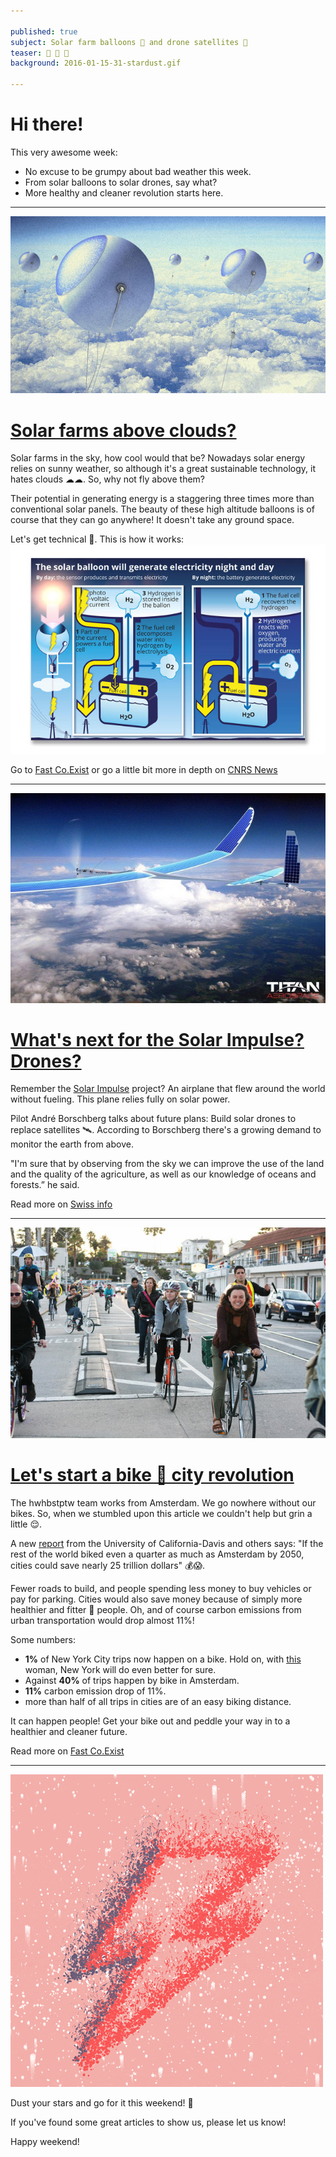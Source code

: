 ```yaml
---

published: true
subject: Solar farm balloons 🎈 and drone satellites 📡
teaser: 🎈 📡 🚴
background: 2016-01-15-31-stardust.gif

---
```


# Hi there!

This very awesome week:

* No excuse to be grumpy about bad weather this week.
* From solar balloons to solar drones, say what?
* More healthy and cleaner revolution starts here.

---

[![Solar balloons](2016-01-15-31-baloons.jpg)](http://www.fastcoexist.com/3053998/these-sky-high-balloons-could-generate-more-power-than-solar-panels)

# [Solar farms above clouds?](http://www.fastcoexist.com/3053998/these-sky-high-balloons-could-generate-more-power-than-solar-panels)

Solar farms in the sky, how cool would that be? Nowadays solar energy relies on sunny weather, so although it's a great sustainable technology, it hates clouds ☁☁. So, why not fly above them?

Their potential in generating energy is a staggering three times more than conventional solar panels. The beauty of these high altitude balloons is of course that they can go anywhere! It doesn't take any ground space.       

Let's get technical 📐. This is how it works:
![Balloon info](2016-01-15-31-balloon-explainatory.jpg)

Go to [Fast Co.Exist](url) or go a little bit more in depth on [CNRS News](https://news.cnrs.fr/opinions/solar-energy-aims-for-the-sky-0)

---

[![Solar drones](2016-01-15-31-solar-plane.jpg)](http://www.swissinfo.ch/eng/unmanned-flight_solar-impulse-may-turn-into-stratospheric-drone/41872664)

# [What's next for the Solar Impulse? Drones? ](http://www.swissinfo.ch/eng/unmanned-flight_solar-impulse-may-turn-into-stratospheric-drone/41872664)

Remember the [Solar Impulse](http://www.solarimpulse.com/) project? An airplane that flew around the world without fueling. This plane relies fully on solar power.

Pilot André Borschberg talks about future plans: Build solar drones to replace satellites 🛰. According to Borschberg there's a growing demand to monitor the earth from above.  

"I'm sure that by observing from the sky we can improve the use of the land and the quality of the agriculture, as well as our knowledge of oceans and forests.” he said.

Read more on [Swiss info](http://www.swissinfo.ch/eng/unmanned-flight_solar-impulse-may-turn-into-stratospheric-drone/41872664)

---

[![Biking](2016-01-15-31-biking.jpg)](http://www.fastcoexist.com/3054160/better-bike-infrastructure-could-save-cities-25-trillion-and-slash-carbon-emissions)

# [Let's start a bike 🚴 city revolution](http://www.fastcoexist.com/3054160/better-bike-infrastructure-could-save-cities-25-trillion-and-slash-carbon-emissions)

The hwhbstptw team works from Amsterdam. We go nowhere without our bikes. So, when we stumbled upon this article we couldn't help but grin a little 😌.

A new [report](https://www.itdp.org/a-global-high-shift-cycling-scenario/) from the University of California-Davis and others says: "If the rest of the world biked even a quarter as much as Amsterdam by 2050, cities could save nearly 25 trillion dollars" 💰😱.

Fewer roads to build, and people spending less money to buy vehicles or pay for parking. Cities would also save money because of simply more healthier and fitter 💪 people. Oh, and of course carbon emissions from urban transportation would drop almost 11%!

Some numbers:

* **1%** of New York City trips now happen on a bike. Hold on, with [this](http://www.bicycling.com/culture/advocacy/this-woman-built-400-miles-of-bike-lanes-in-new-york-city) woman, New York will do even better for sure. 
* Against **40%** of trips happen by bike in Amsterdam.
* **11%** carbon emission drop of 11%.
* more than half of all trips in cities are of an easy biking distance.

It can happen people! Get your bike out and peddle your way in to a healthier and cleaner future.

Read more on [Fast Co.Exist](http://www.fastcoexist.com/3054160/better-bike-infrastructure-could-save-cities-25-trillion-and-slash-carbon-emissions)

---

![Stardust](2016-01-15-31-stardust.gif)

Dust your stars and go for it this weekend! 💫

If you've found some great articles to show us, please let us know!

Happy weekend!
